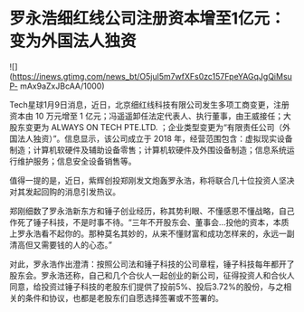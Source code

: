 # 罗永浩细红线公司注册资本增至1亿元：变为外国法人独资

![](https://inews.gtimg.com/news_bt/O5jul5m7wfXFs0zc157FpeYAGqJgQiMsuP-
mAx9aZxJBcAA/1000)

Tech星球1月9日消息，近日，北京细红线科技有限公司发生多项工商变更，注册资本由 10 万元增至 1
亿元；冯遥遥卸任法定代表人、执行董事，由王威接任；大股东变更为 ALWAYS ON TECH PTE.LTD.
；企业类型变更为“有限责任公司（外国法人独资）”。信息显示，该公司成立于 2018
年，经营范围包含：虚拟现实设备制造；计算机软硬件及辅助设备零售；计算机软硬件及外围设备制造；信息系统运行维护服务；信息安全设备销售等。

值得一提的是，近日，紫辉创投郑刚发文炮轰罗永浩，称将联合几十位投资人坚决对其发起回购的消息引发热议。

郑刚细数了罗永浩新东方和锤子创业经历，称其势利眼、不懂感恩不懂战略，自己作死了锤子科技，不是时事不待。“三年不开股东会、董事会…投他的资本，本质上罗永浩看不起你的。那种莫名其妙的，从来不懂财富和成功怎样来的，永远一副清高但又需要钱的人的心态。”

对此，罗永浩作出澄清：按照公司法和锤子科技的公司章程，锤子科技每年都开了股东会。罗永浩还称，自己和几个合伙人一起创业的新公司，征得投资人和合伙人同意，给投资过锤子科技的老股东们提供了投前5%、投后3.72%的股份，与之相关的条件和协议，也都是老股东们自愿选择签署或不签署的。

